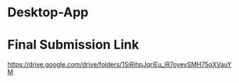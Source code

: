 # Desktop-App
# Final Submission Link
https://drive.google.com/drive/folders/1SiRihpJqriEu_iR7oyeySMH75qXVauYM
